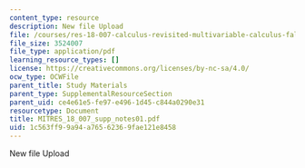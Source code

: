 ```yaml
---
content_type: resource
description: New file Upload
file: /courses/res-18-007-calculus-revisited-multivariable-calculus-fall-2011/1c563ff99a94a76562369fae121e8458_MITRES_18_007_supp_notes01.pdf
file_size: 3524007
file_type: application/pdf
learning_resource_types: []
license: https://creativecommons.org/licenses/by-nc-sa/4.0/
ocw_type: OCWFile
parent_title: Study Materials
parent_type: SupplementalResourceSection
parent_uid: ce4e61e5-fe97-e496-1d45-c844a0290e31
resourcetype: Document
title: MITRES_18_007_supp_notes01.pdf
uid: 1c563ff9-9a94-a765-6236-9fae121e8458
---
```

New file Upload